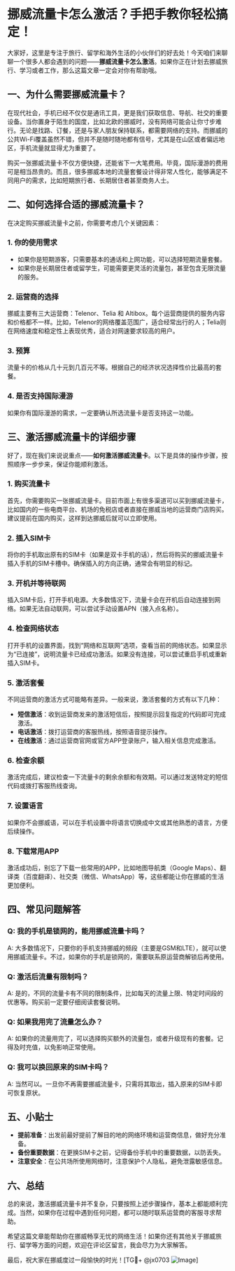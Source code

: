 # 挪威流量卡怎么激活？手把手教你轻松搞定！

大家好，这里是专注于旅行、留学和海外生活的小伙伴们的好去处！今天咱们来聊聊一个很多人都会遇到的问题——**挪威流量卡怎么激活**。如果你正在计划去挪威旅行、学习或者工作，那么这篇文章一定会对你有帮助哦。

## 一、为什么需要挪威流量卡？

在现代社会，手机已经不仅仅是通讯工具，更是我们获取信息、导航、社交的重要设备。当你置身于陌生的国度，比如北欧的挪威时，没有网络可能会让你寸步难行。无论是找路、订餐，还是与家人朋友保持联系，都需要网络的支持。而挪威的公共Wi-Fi覆盖虽然不错，但并不是随时随地都有信号，尤其是在山区或者偏远地区，手机流量就显得尤为重要了。

购买一张挪威流量卡不仅方便快捷，还能省下一大笔费用。毕竟，国际漫游的费用可是相当昂贵的。而且，很多挪威本地的流量套餐设计得非常人性化，能够满足不同用户的需求，比如短期旅行者、长期居住者甚至商务人士。

## 二、如何选择合适的挪威流量卡？

在决定购买挪威流量卡之前，你需要考虑几个关键因素：

### 1. **你的使用需求**
   - 如果你是短期游客，只需要基本的通话和上网功能，可以选择短期流量套餐。
   - 如果你是长期居住者或留学生，可能需要更灵活的流量包，甚至包含无限流量的服务。

### 2. **运营商的选择**
   挪威主要有三大运营商：Telenor、Telia 和 Altibox。每个运营商提供的服务内容和价格都不一样。比如，Telenor的网络覆盖范围广，适合经常出行的人；Telia则在网络速度和稳定性上表现优秀，适合对网速要求较高的用户。

### 3. **预算**
   流量卡的价格从几十元到几百元不等。根据自己的经济状况选择性价比最高的套餐。

### 4. **是否支持国际漫游**
   如果你有国际漫游的需求，一定要确认所选流量卡是否支持这一功能。

## 三、激活挪威流量卡的详细步骤

好了，现在我们来说说重点——**如何激活挪威流量卡**。以下是具体的操作步骤，按照顺序一步步来，保证你能顺利激活。

### 1. **购买流量卡**
   首先，你需要购买一张挪威流量卡。目前市面上有很多渠道可以买到挪威流量卡，比如国内的一些电商平台、机场的免税店或者直接在挪威当地的运营商门店购买。建议提前在国内购买，这样到达挪威后就可以立即使用。

### 2. **插入SIM卡**
   将你的手机取出原有的SIM卡（如果是双卡手机的话），然后将购买的挪威流量卡插入手机的SIM卡槽中。确保插入的方向正确，通常会有明显的标记。

### 3. **开机并等待联网**
   插入SIM卡后，打开手机电源。大多数情况下，流量卡会在开机后自动连接到网络。如果无法自动联网，可以尝试手动设置APN（接入点名称）。

### 4. **检查网络状态**
   打开手机的设置界面，找到“网络和互联网”选项，查看当前的网络状态。如果显示为“已连接”，说明流量卡已经成功激活。如果没有连接，可以尝试重启手机或重新插入SIM卡。

### 5. **激活套餐**
   不同运营商的激活方式可能略有差异。一般来说，激活套餐的方式有以下几种：
   - **短信激活**：收到运营商发来的激活短信后，按照提示回复指定的代码即可完成激活。
   - **电话激活**：拨打运营商的客服热线，按照语音提示操作。
   - **在线激活**：通过运营商官网或官方APP登录账户，输入相关信息完成激活。

### 6. **检查余额**
   激活完成后，建议检查一下流量卡的剩余余额和有效期。可以通过发送特定的短信代码或拨打客服热线查询。

### 7. **设置语言**
   如果你不会挪威语，可以在手机设置中将语言切换成中文或其他熟悉的语言，方便后续操作。

### 8. **下载常用APP**
   激活成功后，别忘了下载一些常用的APP，比如地图导航类（Google Maps）、翻译类（百度翻译）、社交类（微信、WhatsApp）等，这些都能让你在挪威的生活更加便利。

## 四、常见问题解答

### Q: 我的手机是锁网的，能用挪威流量卡吗？
A: 大多数情况下，只要你的手机支持挪威的频段（主要是GSM和LTE），就可以使用挪威流量卡。不过，如果你的手机是锁网的，需要联系原运营商解锁后再使用。

### Q: 激活后流量有限制吗？
A: 是的，不同的流量卡有不同的限制条件，比如每天的流量上限、特定时间段的优惠等。购买前一定要仔细阅读套餐说明。

### Q: 如果我用完了流量怎么办？
A: 如果你的流量用完了，可以选择购买额外的流量包，或者升级现有的套餐。记得及时充值，以免影响正常使用。

### Q: 我可以换回原来的SIM卡吗？
A: 当然可以。一旦你不再需要挪威流量卡，只需将其取出，插入原来的SIM卡即可恢复原状。

## 五、小贴士

- **提前准备**：出发前最好提前了解目的地的网络环境和运营商信息，做好充分准备。
- **备份重要数据**：在更换SIM卡之前，记得备份手机中的重要数据，以防丢失。
- **注意安全**：在公共场所使用网络时，注意保护个人隐私，避免泄露敏感信息。

## 六、总结

总的来说，激活挪威流量卡并不复杂，只要按照上述步骤操作，基本上都能顺利完成。当然，如果你在过程中遇到任何问题，都可以随时联系运营商的客服寻求帮助。

希望这篇文章能帮助你在挪威畅享无忧的网络生活！如果你还有其他关于挪威旅行、留学等方面的问题，欢迎在评论区留言，我会尽力为大家解答。

最后，祝大家在挪威度过一段愉快的时光！[TG💪+ @jx0703 ![Image](https://github.com/user-attachments/assets/dbca1d08-cadb-493c-b0ec-ad6f7a83f270)]